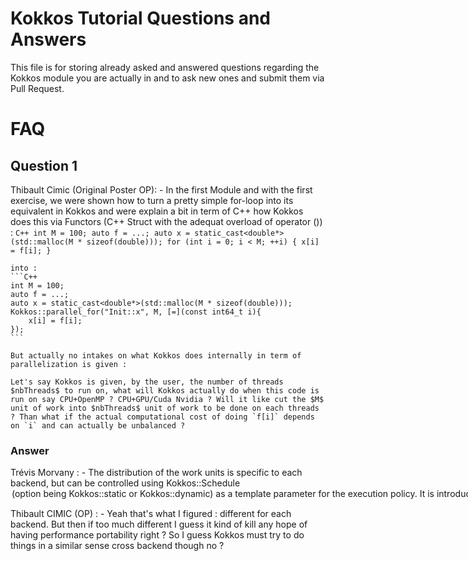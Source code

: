 # Kokkos Tutorial Questions and Answers

This file is for storing already asked and answered questions regarding the Kokkos module you are actually in and to ask new ones and submit them via Pull Request.

# FAQ

## Question 1

Thibault Cimic (Original Poster OP):
    - In the first Module and with the first exercise, we were shown how to turn a pretty simple for-loop into its equivalent in Kokkos and were explain a bit in term of C++ how Kokkos does this via Functors (C++ Struct with the adequat overload of operator ()) :
    ```C++
    int M = 100;
    auto f = ...;
    auto x = static_cast<double*>(std::malloc(M * sizeof(double)));
    for (int i = 0; i < M; ++i) {
        x[i] = f[i];
    }
    ```

    into :
    ```C++
    int M = 100;
    auto f = ...;
    auto x = static_cast<double*>(std::malloc(M * sizeof(double)));
    Kokkos::parallel_for("Init::x", M, [=](const int64_t i){
        x[i] = f[i];
    });
    ```

    But actually no intakes on what Kokkos does internally in term of parallelization is given :

    Let's say Kokkos is given, by the user, the number of threads $nbThreads$ to run on, what will Kokkos actually do when this code is run on say CPU+OpenMP ? CPU+GPU/Cuda Nvidia ? Will it like cut the $M$ unit of work into $nbThreads$ unit of work to be done on each threads ? Than what if the actual computational cost of doing `f[i]` depends on `i` and can actually be unbalanced ?

### Answer

Trévis Morvany :
    - The distribution of the work units is specific to each backend, but can be controlled using Kokkos::Schedule<option> (option being Kokkos::static or Kokkos::dynamic) as a template parameter for the execution policy. It is introduced (along other execution policy options) at page 20 of the third lecture, or in the doc here

Thibault CIMIC (OP) :
    - Yeah that's what I figured : different for each backend. But then if too much different I guess it kind of kill any hope of having performance portability right ? So I guess Kokkos must try to do things in a similar sense cross backend though no ?